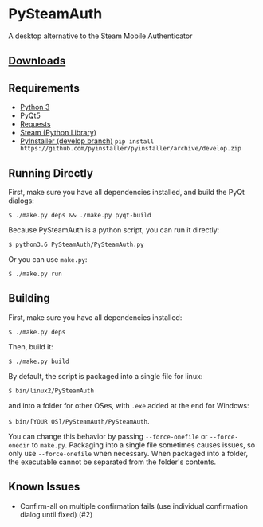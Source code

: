 # PySteamAuth

A desktop alternative to the Steam Mobile Authenticator

[Downloads](https://github.com/melvyn2/PySteamAuth/releases)
 ---------

Requirements
------------
* [Python 3](https://www.python.org/)
* [PyQt5](https://www.riverbankcomputing.com/software/pyqt/download5)
* [Requests](http://docs.python-requests.org/en/master/)
* [Steam (Python Library)](https://github.com/ValvePython/steam)
* [PyInstaller (develop branch)](https://github.com/pyinstaller/pyinstaller/tree/develop) `pip install https://github.com/pyinstaller/pyinstaller/archive/develop.zip`


Running Directly
-----------------
First, make sure you have all dependencies installed, and build the PyQt dialogs:

`$ ./make.py deps && ./make.py pyqt-build`

Because PySteamAuth is a python script, you can run it directly:

`$ python3.6 PySteamAuth/PySteamAuth.py`

Or you can use `make.py`:

`$ ./make.py run`

Building
--------

First, make sure you have all dependencies installed:

`$ ./make.py deps`

Then, build it:

`$ ./make.py build`

By default, the script is packaged into a single file for linux:

`$ bin/linux2/PySteamAuth`

and into a folder for other OSes, with `.exe` added at the end for Windows:

`$ bin/[YOUR OS]/PySteamAuth/PySteamAuth`.

You can change this behavior by passing `--force-onefile` or `--force-onedir` to `make.py`.
Packaging into a single file sometimes causes issues, so only use `--force-onefile` when necessary.
When packaged into a folder, the executable cannot be separated from the folder's contents.

Known Issues
------------
* Confirm-all on multiple confirmation fails (use individual confirmation dialog until fixed) (#2)